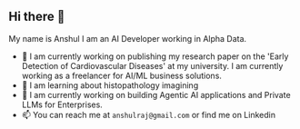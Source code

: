 ## Hi there 👋
My name is Anshul I am an AI Developer working in Alpha Data.
- 📕 I am currently working on publishing my research paper on the 'Early Detection of Cardiovascular Diseases' at my university. I am currently working as a freelancer for AI/ML business solutions.
- 🌱 I am learning about histopathology imagining
- 🔭 I am currently working on building Agentic AI applications and Private LLMs for Enterprises.
- 📫 You can reach me at `anshulraj@gmail.com` or find me on Linkedin 

<!--
**Anshul261/anshul261** is a ✨ _special_ ✨ repository because its `README.md` (this file) appears on your GitHub profile.

Here are some ideas to get you started:

- 🔭 I’m currently working on ...
- 🌱 I’m currently learning ...
- 👯 I’m looking to collaborate on ...
- 🤔 I’m looking for help with ...
- 💬 Ask me about ...
- 📫 How to reach me: ...
- 😄 Pronouns: ...
- ⚡ Fun fact: ...
-->
